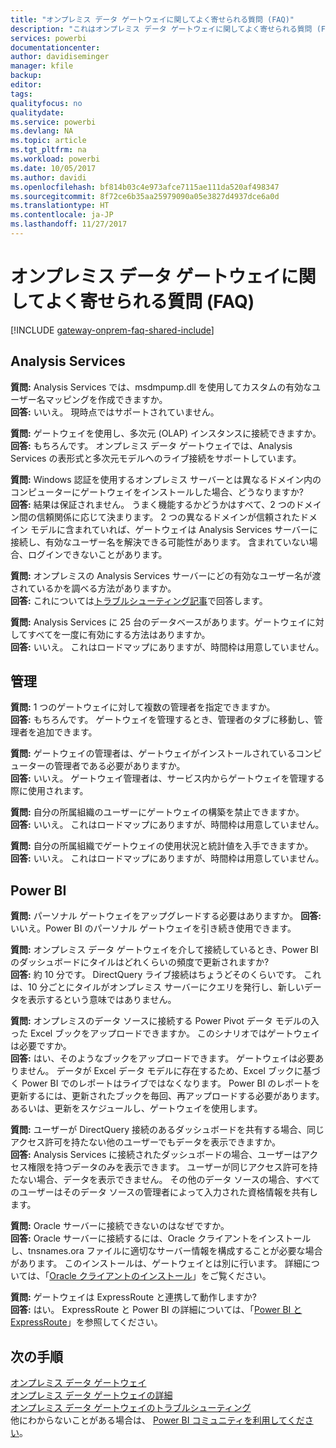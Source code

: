 ```yaml
---
title: "オンプレミス データ ゲートウェイに関してよく寄せられる質問 (FAQ)"
description: "これはオンプレミス データ ゲートウェイに関してよく寄せられる質問 (FAQ) です。 ゲートウェイに関してよく寄せられる質問を 1 か所にまとめています。"
services: powerbi
documentationcenter: 
author: davidiseminger
manager: kfile
backup: 
editor: 
tags: 
qualityfocus: no
qualitydate: 
ms.service: powerbi
ms.devlang: NA
ms.topic: article
ms.tgt_pltfrm: na
ms.workload: powerbi
ms.date: 10/05/2017
ms.author: davidi
ms.openlocfilehash: bf814b03c4e973afce7115ae111da520af498347
ms.sourcegitcommit: 8f72ce6b35aa25979090a05e3827d4937dce6a0d
ms.translationtype: HT
ms.contentlocale: ja-JP
ms.lasthandoff: 11/27/2017
---
```

# <a name="on-premises-data-gateway-faq"></a>オンプレミス データ ゲートウェイに関してよく寄せられる質問 (FAQ)
<!-- Shared FAQ shared Include -->
[!INCLUDE [gateway-onprem-faq-shared-include](./includes/gateway-onprem-faq-shared-include.md)]

## <a name="analysis-services"></a>Analysis Services
**質問:** Analysis Services では、msdmpump.dll を使用してカスタムの有効なユーザー名マッピングを作成できますか。  
**回答:** いいえ。 現時点ではサポートされていません。

**質問:** ゲートウェイを使用し、多次元 (OLAP) インスタンスに接続できますか。  
**回答:** もちろんです。 オンプレミス データ ゲートウェイでは、Analysis Services の表形式と多次元モデルへのライブ接続をサポートしています。

**質問:** Windows 認証を使用するオンプレミス サーバーとは異なるドメイン内のコンピューターにゲートウェイをインストールした場合、どうなりますか?  
**回答:** 結果は保証されません。 うまく機能するかどうかはすべて、2 つのドメイン間の信頼関係に応じて決まります。 2 つの異なるドメインが信頼されたドメイン モデルに含まれていれば、ゲートウェイは Analysis Services サーバーに接続し、有効なユーザー名を解決できる可能性があります。 含まれていない場合、ログインできないことがあります。

**質問:** オンプレミスの Analysis Services サーバーにどの有効なユーザー名が渡されているかを調べる方法がありますか。  
**回答:** これについては[トラブルシューティング記事](service-gateway-onprem-tshoot.md)で回答します。

**質問:** Analysis Services に 25 台のデータベースがあります。ゲートウェイに対してすべてを一度に有効にする方法はありますか。  
**回答:** いいえ。 これはロードマップにありますが、時間枠は用意していません。

## <a name="administration"></a>管理
**質問:** 1 つのゲートウェイに対して複数の管理者を指定できますか。  
**回答:** もちろんです。 ゲートウェイを管理するとき、管理者のタブに移動し、管理者を追加できます。

**質問:** ゲートウェイの管理者は、ゲートウェイがインストールされているコンピューターの管理者である必要がありますか。  
**回答:** いいえ。 ゲートウェイ管理者は、サービス内からゲートウェイを管理する際に使用されます。

**質問:** 自分の所属組織のユーザーにゲートウェイの構築を禁止できますか。  
**回答:** いいえ。 これはロードマップにありますが、時間枠は用意していません。

**質問:** 自分の所属組織でゲートウェイの使用状況と統計値を入手できますか。  
**回答:** いいえ。 これはロードマップにありますが、時間枠は用意していません。

## <a name="power-bi"></a>Power BI
**質問:** パーソナル ゲートウェイをアップグレードする必要はありますか。
**回答:** いいえ。Power BI のパーソナル ゲートウェイを引き続き使用できます。

**質問:** オンプレミス データ ゲートウェイを介して接続しているとき、Power BI のダッシュボードにタイルはどれくらいの頻度で更新されますか?  
**回答:** 約 10 分です。 DirectQuery ライブ接続はちょうどそのくらいです。 これは、10 分ごとにタイルがオンプレミス サーバーにクエリを発行し、新しいデータを表示するという意味ではありません。

**質問:** オンプレミスのデータ ソースに接続する Power Pivot データ モデルの入った Excel ブックをアップロードできますか。 このシナリオではゲートウェイは必要ですか。  
**回答:** はい、そのようなブックをアップロードできます。 ゲートウェイは必要ありません。 データが Excel データ モデルに存在するため、Excel ブックに基づく Power BI でのレポートはライブではなくなります。 Power BI のレポートを更新するには、更新されたブックを毎回、再アップロードする必要があります。 あるいは、更新をスケジュールし、ゲートウェイを使用します。

**質問:** ユーザーが DirectQuery 接続のあるダッシュボードを共有する場合、同じアクセス許可を持たない他のユーザーでもデータを表示できますか。  
**回答:** Analysis Services に接続されたダッシュボードの場合、ユーザーはアクセス権限を持つデータのみを表示できます。 ユーザーが同じアクセス許可を持たない場合、データを表示できません。 その他のデータ ソースの場合、すべてのユーザーはそのデータ ソースの管理者によって入力された資格情報を共有します。

**質問:** Oracle サーバーに接続できないのはなぜですか。  
**回答:** Oracle サーバーに接続するには、Oracle クライアントをインストールし、tnsnames.ora ファイルに適切なサーバー情報を構成することが必要な場合があります。 このインストールは、ゲートウェイとは別に行います。 詳細については、「[Oracle クライアントのインストール](service-gateway-onprem-manage-oracle.md#installing-the-oracle-client)」をご覧ください。

**質問:** ゲートウェイは ExpressRoute と連携して動作しますか?  
**回答:** はい。 ExpressRoute と Power BI の詳細については、「[Power BI と ExpressRoute](service-admin-power-bi-expressroute.md)」を参照してください。

## <a name="next-steps"></a>次の手順
[オンプレミス データ ゲートウェイ](service-gateway-onprem.md)  
[オンプレミス データ ゲートウェイの詳細](service-gateway-onprem-indepth.md)  
[オンプレミス データ ゲートウェイのトラブルシューティング](service-gateway-onprem-tshoot.md)  
他にわからないことがある場合は、 [Power BI コミュニティを利用してください](http://community.powerbi.com/)。

